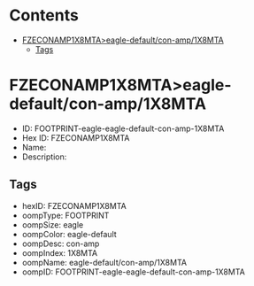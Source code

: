 



Contents
========

* [FZECONAMP1X8MTA>eagle-default/con-amp/1X8MTA](#fzeconamp1x8mtaeagle-defaultcon-amp1x8mta)
	* [Tags](#tags)

# FZECONAMP1X8MTA>eagle-default/con-amp/1X8MTA

- ID: FOOTPRINT-eagle-eagle-default-con-amp-1X8MTA
- Hex ID: FZECONAMP1X8MTA
- Name: 
- Description: 

## Tags

- hexID: FZECONAMP1X8MTA
- oompType: FOOTPRINT
- oompSize: eagle
- oompColor: eagle-default
- oompDesc: con-amp
- oompIndex: 1X8MTA
- oompName: eagle-default/con-amp/1X8MTA
- oompID: FOOTPRINT-eagle-eagle-default-con-amp-1X8MTA
